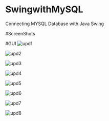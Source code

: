 # SwingwithMySQL
Connecting MYSQL Database with Java Swing

#ScreenShots

#GUI
![upd1](https://user-images.githubusercontent.com/24440543/196203654-ce2b0304-371b-4f52-9f5c-fc07f121375a.PNG)

![upd2](https://user-images.githubusercontent.com/24440543/196203723-660ca5dd-e346-4b9d-9e36-ac277fa0d106.PNG)


![upd3](https://user-images.githubusercontent.com/24440543/196203773-7dcfb6f7-f89f-4104-b5aa-5774f61ed32e.PNG)



![upd4](https://user-images.githubusercontent.com/24440543/196203797-7a9abc7b-56d8-4da6-92a3-589c27b5fc9a.PNG)


![upd5](https://user-images.githubusercontent.com/24440543/196203866-3e1e4ae2-929d-4797-9e00-5778e1cfed1c.PNG)



![upd6](https://user-images.githubusercontent.com/24440543/196203899-9180cf5f-fd58-4324-b054-509dcd8e9aed.PNG)

![upd7](https://user-images.githubusercontent.com/24440543/196203920-50c2aaf1-f9c2-444a-943a-8869f0af09c7.PNG)

![upd8](https://user-images.githubusercontent.com/24440543/196203946-a05eb88f-7375-42a1-87b1-f219bb3481e3.PNG)

